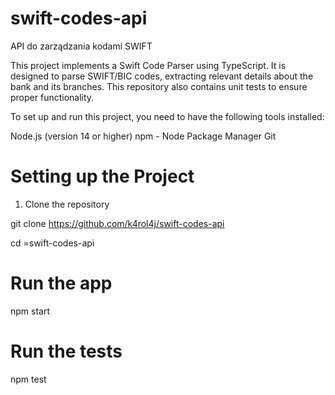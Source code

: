 # swift-codes-api
API do zarządzania kodami SWIFT

This project implements a Swift Code Parser using TypeScript. It is designed to parse SWIFT/BIC codes, extracting relevant details about the bank and its branches. This repository also contains unit tests to ensure proper functionality.

To set up and run this project, you need to have the following tools installed:

Node.js (version 14 or higher)
npm - Node Package Manager
Git

# Setting up the Project
1. Clone the repository

git clone https://github.com/k4rol4j/swift-codes-api

cd =swift-codes-api
# Run the app
npm start

# Run the tests
npm test

